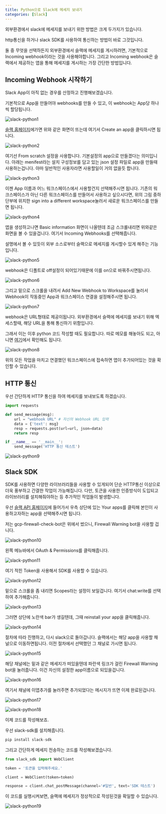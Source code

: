 ```yaml
---
title: Python으로 Slack에 메세지 보내기
categories: [Slack]
---
```


외부환경에서 slack에 메세지를 보내기 위한 방법은 크게 두가지가 있습니다.

http통신을 하거나 slack SDK를 사용하여 통신하는 방법이 바로 그것입니다.

둘 중 무엇을 선택하든지 외부환경에서 슬랙에 메세지를 게시하려면, 기본적으로 Incoming webhook이라는 것을 사용해야합니다. 그리고 Incoming webhook은 슬랙에서 제공하는 앱을 통해 메세지를 게시하는 가장 간단한 방법입니다.

## Incoming Webhook 시작하기

Slack App이 아직 없는 경우를 산정하고 진행해보겠습니다.

기본적으로 App을 만들어야 webhooks를 만들 수 있고, 이 webhook는 App당 하나씩 할당됩니다.

![slack-python1](/images/slack-python1.png)

[슬랙 홈페이지](https://api.slack.com/)에가면 위와 같은 화면이 뜨는데 여기서 Create an app을 클릭하시면 됩니다.

![slack-python2](/images/slack-python2.png)

여기선 From scratch 설정을 사용합니다. 기본설정의 app으로 만들겠다는 의미입니다. 아래는 menifest라는 설치 구성정보를 담고 있는 json 설정 파일로 app을 만들때 사용하는겁니다. 아마 일반적인 사용자라면 사용할일이 거의 없을듯 합니다.

![slack-python3](/images/slack-python3.png)

이젠 App 이름과 어느 워크스페이스에서 사용할건지 선택해주시면 됩니다. 기존의 워크스페이스가 아닌 다른 워크스페이스를 만들어서 사용하고 싶으시다면, 위의 그림 중하단부에 위치한 sign into a different workspace눌러서 새로운 워크스페이스를 만들면 됩니다.

![slack-python4](/images/slack-python4.png)

앱을 생성하고나면 Basic information 화면이 나올텐데 조금 스크롤내리면 위와같은 화면을 볼 수 있을겁니다. 여기서 Incoming Webhooks를 선택해줍니다.

설명에서 볼 수 있듯이 외부 소스로부터 슬랙으로 메세지를 게시할수 있게 해주는 기능입니다.

![slack-python5](/images/slack-python5.png)

webhook은 디폴트로 off설정이 되어있기때문에 이를 on으로 바꿔주시면됩니다.

![slack-python6](/images/slack-python6.png)

그리고 밑으로 스크롤을 내려서 Add New Webhook to Workspace를 눌러서 Webhook이 작동중인 App과 워크스페이스 연결을 설정해주시면 됩니다.

![slack-python7](/images/slack-python7.png)

webhook은 URL형태로 제공이됩니다. 외부환경에서 슬랙에 메세지를 보내기 위해 엑세스할때, 해당 URL을 통해 통신하기 위함입니다.

그래서 이는 이후 python 코드 작성할 때도 필요합니다. 따로 메모를 해놓아도 되고, 아니면 [여기](https://api.slack.com/apps/A048QN8RPSQ/incoming-webhooks?)에서 확인해도 됩니다.

![slack-python8](/images/slack-python8.png)

위의 모든 작업을 마치고 연결했던 워크스페이스에 접속하면 앱이 추가되어있는 것을 확인할 수 있습니다.

## HTTP 통신

우선 간단하게 HTTP 통신을 하여 메세지를 보내보도록 하겠습니다.

```python
import requests

def send_message(msg):
	url = "webhook URL" # 자신의 Webhook URL 입력
	data = {'text': msg}
	resp = requests.post(url=url, json=data)
	return resp

if __name__ == '__main__':
	send_message('HTTP 통신 테스트')
```

![slack-python9](/images/slack-python9.png)

## Slack SDK

SDK를 사용하면 다양한 라이브러리들을 사용할 수 있게되어 단순 HTTP통신 이상으로 더욱 풍부하고 간결한 작업이 가능해집니다. 다만, 토큰을 사용한 인증방식이 도입되고 라이브러리를 설치해줘야하는 등 추가적인 작업들이 발생합니다.

우선 [슬랙 API 홈페이지](https://api.slack.com/)에 들어가서 우측 상단에 있는 Your apps를 클릭해 본인이 사용하고자하는 app을 선택해주시면 됩니다.

저는 gcp-firewall-check-bot은 위에서 썼으니, Firewall Warning bot을 사용할 겁니다.

![slack-python10](/images/slack-python10.png)

왼쪽 메뉴바에서 OAuth & Permissions를 클릭해줍니다.

![slack-python11](/images/slack-python11.png)

여기 적힌 Token을 사용해서 SDK를 사용할 수 있습니다.

![slack-python12](/images/slack-python12.png)

밑으로 스크롤을 좀 내리면 Scopes라는 설정이 보일겁니다. 여기서 chat:write를 선택하여 추가해줍니다.

![slack-python13](/images/slack-python13.png)

그러면 상단에 노란색 bar가 생길텐데, 그때 reinstall your app을 클릭해줍니다.

![slack-python14](/images/slack-python14.png)

절차에 따라 진행하고, 다시 slack으로 돌아갑니다. 슬랙에서는 해당 app을 사용할 채널으로 이동하면됩니다. 이전 절차에서 선택했던 그 채널로 가시면 됩니다.

![slack-python15](/images/slack-python15.png)

해당 채널에는 밑과 같은 메세지가 떠있을텐데 파란색 링크가 걸린 Firewall Warning bot을 눌러줍니다. 이건 자신의 설정한 app이름으로 되있을겁니다.

![slack-python16](/images/slack-python16.png)

여기서 채널에 이앱추가를 눌러주면 추가되었다는 메시지가 뜨면 이제 완료된겁니다.

![slack-python17](/images/slack-python17.png)

![slack-python18](/images/slack-python18.png)

이제 코드를 작성해보죠.

우선 slack-sdk를 설치해줍니다.

```python
pip install slack-sdk
```

그리고 간단하게 메세지 전송하는 코드를 작성해보겠습니다.

```python
from slack_sdk import WebClient

token = '토큰을 입력해주세요.'

client = WebClient(token=token)

response = client.chat_postMessage(channel='#일반', text='SDK 테스트')
```

이 코드를 실행시켜보면, 슬랙에 메세지가 정상적으로 작성된것을 확일할 수 있습니다.

![slack-python19](/images/slack-python19.png)
